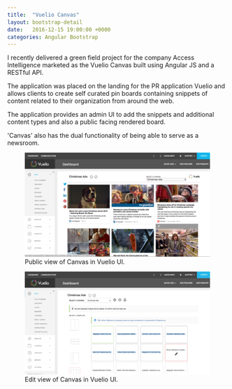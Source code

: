 ```yaml
---
title:  "Vuelio Canvas"
layout: bootstrap-detail
date:   2016-12-15 19:00:00 +0000
categories: Angular Bootstrap
---
```

<div class="row">
  <span class="col-md-6">
    <p>
    I recently delivered a green field project for the company Access Intelligence
    marketed as the Vuelio Canvas built using Angular JS and a RESTful API.
    </p>
    <p>
    The application was placed on the landing for the PR application Vuelio and allows clients to create self curated pin boards containing snippets of content related to their organization from around the web.
    </p>
    <p>
    The application provides an admin UI to add the snippets and additional content types and also a public facing rendered board.
    </p>
    <p>
    'Canvas' also has the dual functionality of being able to serve as a newsroom.
    </p>
  </span>
  <span class="col-md-6">
    <figure class="figure">
      <img src="/assets/images/canvas-dashboard.png" alt="Vuelio Canvas" class="figure-img img-thumbnail"/>
      <figcaption class="figure-caption">Public view of Canvas in Vuelio UI.</figcaption>
    </figure>
    <figure class="figure">
      <img src="/assets/images/canvas-dashboard-edit.png" alt="Vuelio Canvas" class="img-thumbnail figure-img"/>
      <figcaption class="figure-caption">Edit view of Canvas in Vuelio UI.</figcaption>
    </figure>
  </span>
</div>
